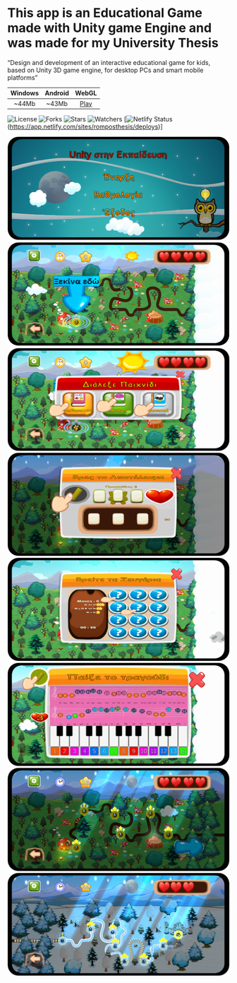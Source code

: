# This app is an Educational Game made with Unity game Engine and was made for my University Thesis

“Design and development of an interactive educational game for kids, based on Unity 3D game engine,
for desktop PCs and smart mobile platforms”

**Windows** | **Android** | **WebGL**
:--------:  | :--------:  | :--------:
  ~44Mb     |   ~43Mb     |  [Play](https://romposthesis.netlify.app/)

![License](https://img.shields.io/github/license/Rompos/Thesis)
![Forks](https://img.shields.io/github/forks/Rompos/Thesis)
![Stars](https://img.shields.io/github/stars/Rompos/Thesis)
![Watchers](https://img.shields.io/github/watchers/Rompos/Thesis)
[![Netlify Status](https://api.netlify.com/api/v1/badges/14046616-13c6-431a-be71-ee0e70cad899/deploy-status)(https://app.netlify.com/sites/romposthesis/deploys)]

![Intro](Images/Intro.png)
![FirstLevel](Images/FirstLevel.png)
![MiniGames](Images/mini_games.png)
![Math](Images/maths.png)
![Memory](Images/memory.png)
![Music](Images/music.png)
![NightLevel1](Images/night.png)
![NightLevel2](Images/night2.png)

